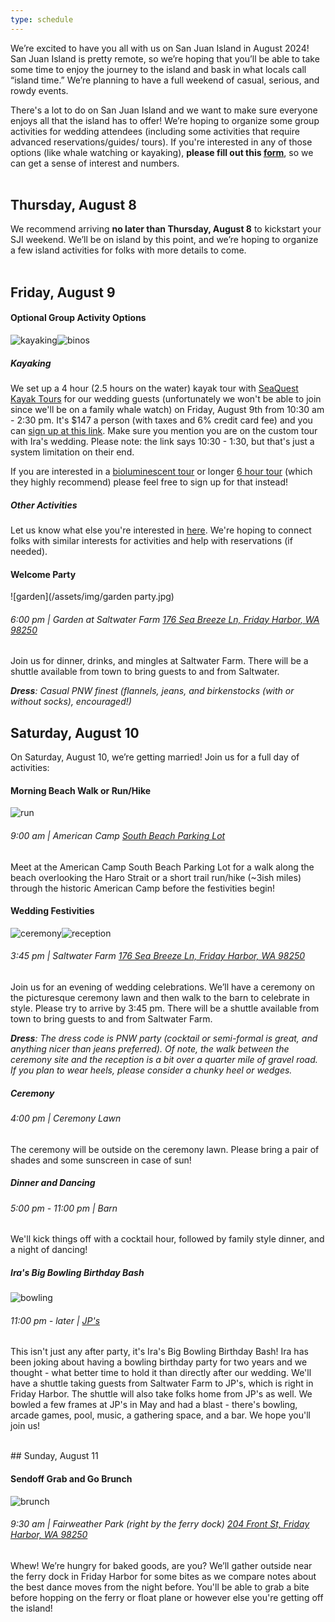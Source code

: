 ```yaml
---
type: schedule
---
```

We’re excited to have you all with us on San Juan Island in August 2024! San Juan Island is pretty remote, so we’re hoping that you’ll be able to take some time to enjoy the journey to the island and bask in what locals call “island time.” We’re planning to have a full weekend of casual, serious, and rowdy events. 

There's a lot to do on San Juan Island and we want to make sure everyone enjoys all that the island has to offer! We’re hoping to organize some group activities for wedding attendees (including some activities that require advanced reservations/guides/ tours). If you're interested in any of those options (like whale watching or kayaking), **please fill out this [form](https://docs.google.com/forms/d/e/1FAIpQLSeunoBDLhP2mxeV1VxvEr4KCjSYWpOzsJ_99im0C-GEZOb9FA/viewform)**, so we can get a sense of interest and numbers.
<br>
<br>

## Thursday, August 8
We recommend arriving **no later than Thursday, August 8** to kickstart your SJI weekend. We’ll be on island by this point, and we’re hoping to organize a few island activities for folks with more details to come. 
<br>
<br>

## Friday, August 9

#### Optional Group Activity Options
![kayaking](/assets/img/kayak.jpg)![binos](/assets/img/activities.jpg)
##### Kayaking
We set up a 4 hour (2.5 hours on the water) kayak tour with [SeaQuest Kayak Tours](https://sea-quest-kayak.com/) for our wedding guests (unfortunately we won't be able to join since we'll be on a family whale watch) on Friday, August 9th from 10:30 am - 2:30 pm. It's $147 a person (with taxes and 6% credit card fee) and you can [sign up at this link](https://fareharbor.com/embeds/book/sea-quest-kayak/items/409408/availability/1486395850/book/?full-items=yes). Make sure you mention you are on the custom tour with Ira's wedding. Please note: the link says 10:30 - 1:30, but that's just a system limitation on their end.

If you are interested in a [bioluminescent tour](https://sea-quest-kayak.com/kayaking-san-juan-islands/bioluminescence-kayak-tours/) or longer [6 hour tour](https://sea-quest-kayak.com/kayaking-san-juan-islands/1-day-san-juan-kayaking-trips/) (which they highly recommend) please feel free to sign up for that instead! 

##### Other Activities
Let us know what else you're interested in [here](https://forms.gle/zTke6H5Ygok3wktx9). We're hoping to connect folks with similar interests for activities and help with reservations (if needed). 

#### Welcome Party 

![garden](/assets/img/garden party.jpg)

###### 6:00 pm | Garden at Saltwater Farm [176 Sea Breeze Ln, Friday Harbor, WA 98250](https://maps.app.goo.gl/XAzVEw44sGqpBMk1A)
 
Join us for dinner, drinks, and mingles at Saltwater Farm. There will be a shuttle available from town to bring guests to and from Saltwater. 

***Dress**: Casual PNW finest (flannels, jeans, and birkenstocks (with or without socks), encouraged!)* 

## Saturday, August 10
On Saturday, August 10, we’re getting married! Join us for a full day of activities:

#### Morning Beach Walk or Run/Hike

![run](/assets/img/run.jpg)

###### 9:00 am | American Camp [South Beach Parking Lot](https://maps.app.goo.gl/SYcSDYoLq9v2fFeX6)
 
Meet at the American Camp South Beach Parking Lot for a walk along the beach overlooking the Haro Strait or a short trail run/hike (~3ish miles) through the historic American Camp before the festivities begin!

#### Wedding Festivities

![ceremony](/assets/img/ceremony.jpg)![reception](/assets/img/reception.jpg)

###### 3:45 pm | Saltwater Farm [176 Sea Breeze Ln, Friday Harbor, WA 98250](https://maps.app.goo.gl/XAzVEw44sGqpBMk1A) 

Join us for an evening of wedding celebrations. We’ll have a ceremony on the picturesque ceremony lawn and then walk to the barn to celebrate in style. Please try to arrive by 3:45 pm. There will be a shuttle available from town to bring guests to and from Saltwater Farm.

***Dress**: The dress code is PNW party (cocktail or semi-formal is great, and anything nicer than jeans preferred). Of note, the walk between the ceremony site and the reception is a bit over a quarter mile of gravel road. If you plan to wear heels, please consider a chunky heel or wedges.*

##### Ceremony
###### 4:00 pm | Ceremony Lawn
 
The ceremony will be outside on the ceremony lawn. Please bring a pair of shades and some sunscreen in case of sun!

##### Dinner and Dancing
######  5:00 pm - 11:00 pm | Barn
We'll kick things off with a cocktail hour, followed by family style dinner, and a night of dancing! 

##### Ira's Big Bowling Birthday Bash

![bowling](/assets/img/bowling.jpeg)

######  11:00 pm - later | [JP's](https://www.jpsrestaurantbar.com/)
This isn't just any after party, it's Ira's Big Bowling Birthday Bash! Ira has been joking about having a bowling birthday party for two years and we thought - what better time to hold it than directly after our wedding. We'll have a shuttle taking guests from Saltwater Farm to JP's, which is right in Friday Harbor. The shuttle will also take folks home from JP's as well. We bowled a few frames at JP's in May and had a blast - there's bowling, arcade games, pool, music, a gathering space, and a bar. We hope you'll join us! 

<br>
## Sunday, August 11

#### Sendoff Grab and Go Brunch

![brunch](/assets/img/brunch.jpg)

######  9:30 am | Fairweather Park (right by the ferry dock) [204 Front St, Friday Harbor, WA 98250](https://maps.app.goo.gl/fr389fbrZwoEPvrP9)

Whew! We’re hungry for baked goods, are you? We’ll gather outside near the ferry dock in Friday Harbor for some bites as we compare notes about the best dance moves from the night before. You'll be able to grab a bite before hopping on the ferry or float plane or however else you're getting off the island! 